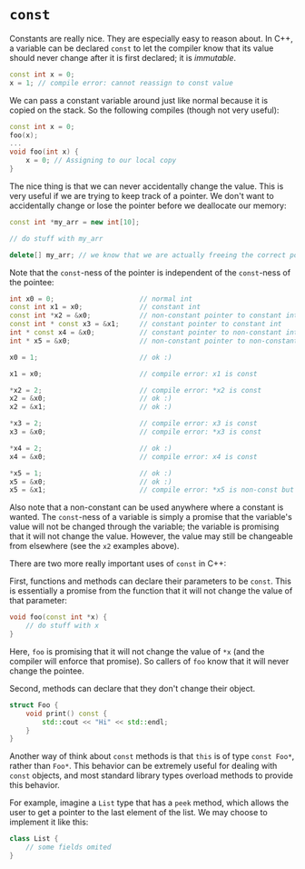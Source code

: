 # `const`

Constants are really nice. They are especially easy to reason about. In C++, a variable can be declared `const` to let the compiler know that its value should never change after it is first declared; it is _immutable_.

```cpp
const int x = 0;
x = 1; // compile error: cannot reassign to const value
```

We can pass a constant variable around just like normal because it is copied on the stack. So the following compiles (though not very useful):
```cpp
const int x = 0;
foo(x);
...
void foo(int x) {
    x = 0; // Assigning to our local copy
}
```

The nice thing is that we can never accidentally change the value. This is very useful if we are trying to keep track of a pointer. We don't want to accidentally change or lose the pointer before we deallocate our memory:
```cpp
const int *my_arr = new int[10];

// do stuff with my_arr

delete[] my_arr; // we know that we are actually freeing the correct pointer here
```

Note that the `const`-ness of the pointer is independent of the `const`-ness of the pointee:

```cpp
int x0 = 0;                     // normal int
const int x1 = x0;              // constant int
const int *x2 = &x0;            // non-constant pointer to constant int
const int * const x3 = &x1;     // constant pointer to constant int
int * const x4 = &x0;           // constant pointer to non-constant int
int * x5 = &x0;                 // non-constant pointer to non-constant int

x0 = 1;                         // ok :)

x1 = x0;                        // compile error: x1 is const

*x2 = 2;                        // compile error: *x2 is const
x2 = &x0;                       // ok :)
x2 = &x1;                       // ok :)

*x3 = 2;                        // compile error: x3 is const
x3 = &x0;                       // compile error: *x3 is const

*x4 = 2;                        // ok :)
x4 = &x0;                       // compile error: x4 is const

*x5 = 1;                        // ok :)
x5 = &x0;                       // ok :)
x5 = &x1;                       // compile error: *x5 is non-const but x1 is const
```

Also note that a non-constant can be used anywhere where a constant is wanted. The `const`-ness of a variable is simply a promise that the variable's value will not be changed through the variable; the variable is promising that it will not change the value. However, the value may still be changeable from elsewhere (see the `x2` examples above).

There are two more really important uses of `const` in C++:

First, functions and methods can declare their parameters to be `const`. This is essentially a promise from the function that it will not change the value of that parameter:
```cpp
void foo(const int *x) {
    // do stuff with x
}
```
Here, `foo` is promising that it will not change the value of `*x` (and the compiler will enforce that promise). So callers of `foo` know that it will never change the pointee.

Second, methods can declare that they don't change their object.

```cpp
struct Foo {
    void print() const {
        std::cout << "Hi" << std::endl;
    }
}
```
Another way of think about `const` methods is that `this` is of type `const Foo*`, rather than `Foo*`. This behavior can be extremely useful for dealing with `const` objects, and most standard library types overload methods to provide this behavior.

For example, imagine a `List` type that has a `peek` method, which allows the user to get a pointer to the last element of the list. We may choose to implement it like this:
```cpp
class List {
    // some fields omited
}
```